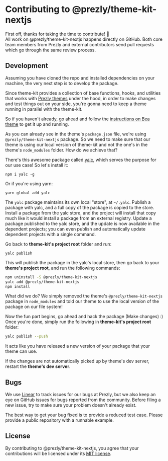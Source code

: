 # Contributing to @prezly/theme-kit-nextjs

First off, thanks for taking the time to contribute! 🎉  
All work on @prezly/theme-kit-nextjs happens directly on GitHub. Both core team members from Prezly and external contributors send pull requests which go through the same review process.

## Development

Assuming you have cloned the repo and installed dependencies on your machine, the very next step is to develop the package.

Since theme-kit provides a collection of base functions, hooks, and utilities that works with [Prezly themes](https://github.com/prezly?q=theme-nextjs&type=all&language=&sort=) under the hood, in order to make changes and test things out on your side, you're gonna need to keep a theme running in parallel with the theme-kit.

So if you haven't already, go ahead and follow the [instructions on Bea theme](https://github.com/prezly/theme-nextjs-bea#quick-start) to get it up and running.

As you can already see in the theme's `package.json` file, we're using `@prezly/theme-kit-nextjs` package. So we need to make sure that our theme is using our local version of theme-kit and not the one's in the theme's `node_modules` folder. How do we achieve that?

There's this awesome package called [yalc](https://github.com/wclr/yalc), which serves the purpose for our use case! So let's install it:

```
npm i yalc -g
```

Or if you're using yarn:

```
yarn global add yalc
```

The `yalc` package maintains its own local "store", at `~/.yalc`. Publish a package with yalc, and a full copy of the package is copied to the store. Install a package from the yalc store, and the project will install that copy much like it would install a package from an external registry. Update a package published to the yalc store, and the update is now available in the dependent projects; you can even publish and automatically update dependent projects with a single command.

Go back to **theme-kit's project root** folder and run:

```
yalc publish
```

This will publish the package in the yalc's local store, then go back to your **theme's project root**, and run the following commands:

```bash
npm uninstall -S @prezly/theme-kit-nextjs
yalc add @prezly/theme-kit-nextjs
npm install
```

What did we do? We simply removed the theme's `@prezly/theme-kit-nextjs` package in `node_modules` and told our theme to use the local version of the package on our file system!

Now the fun part begins, go ahead and hack the package (Make changes) :) Once you're done, simply run the following in **theme-kit's project root** folder:

```bash
yalc publish --push
```

It acts like you have released a new version of your package that your theme can use.

If the changes are not automatically picked up by theme's dev server, restart the **theme's dev server**.

## Bugs

We use [Linear](https://linear.app) to track issues for our bugs at Prezly, but we also keep an eye on GitHub issues for bugs reported from the community. Before filing a new issue, try to make sure your problem doesn't already exist.

The best way to get your bug fixed is to provide a reduced test case. Please provide a public repository with a runnable example.

## License

By contributing to @prezly/theme-kit-nextjs, you agree that your contributions will be licensed under its [MIT license](./LICENSE).
